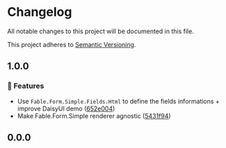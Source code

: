 # Changelog

All notable changes to this project will be documented in this file.

This project adheres to [Semantic Versioning](https://semver.org/spec/v2.0.0.html).

<!-- EasyBuild: START -->
<!-- last_commit_released: beb30c0222a9fe45c5e6f69caa4851c895a949cc -->
<!-- EasyBuild: END -->

## 1.0.0

### 🚀 Features

* Use `Fable.Form.Simple.Fields.Html` to define the fields informations + improve DaisyUI demo ([652e004](https://github.com/glutinum-org/cli/commit/652e004c342d949faf93cd0412b46c62cc6b5488))
* Make Fable.Form.Simple renderer agnostic ([5431f94](https://github.com/glutinum-org/cli/commit/5431f9411ca130ee8e0f8f7c4d40b5d32b0bdbe5))

## 0.0.0
